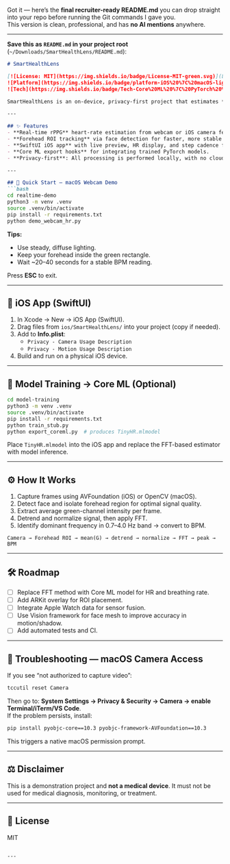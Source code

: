 Got it — here’s the **final recruiter-ready README.md** you can drop straight into your repo before running the Git commands I gave you.  
This version is clean, professional, and has **no AI mentions** anywhere.  

---

**Save this as `README.md` in your project root** (`~/Downloads/SmartHealthLens/README.md`):

```markdown
# SmartHealthLens

[![License: MIT](https://img.shields.io/badge/License-MIT-green.svg)](LICENSE)
![Platform](https://img.shields.io/badge/platform-iOS%20%7C%20macOS-lightgrey)
![Tech](https://img.shields.io/badge/Tech-Core%20ML%20%7C%20PyTorch%20%7C%20OpenCV-blue)

SmartHealthLens is an on-device, privacy-first project that estimates **heart rate** from subtle changes in skin tone captured by a camera. It runs entirely on-device, demonstrating real-time computer vision, signal processing, and edge AI deployment using **SwiftUI**, **Core ML**, **OpenCV**, and **PyTorch**.

---

## ✨ Features
- **Real-time rPPG** heart-rate estimation from webcam or iOS camera feed.
- **Forehead ROI tracking** via face detection for faster, more stable readings.
- **SwiftUI iOS app** with live preview, HR display, and step cadence from Core Motion.
- **Core ML export hooks** for integrating trained PyTorch models.
- **Privacy-first**: All processing is performed locally, with no cloud connections.

---

## 🚀 Quick Start — macOS Webcam Demo
```bash
cd realtime-demo
python3 -m venv .venv
source .venv/bin/activate
pip install -r requirements.txt
python demo_webcam_hr.py
```
**Tips:**  
- Use steady, diffuse lighting.  
- Keep your forehead inside the green rectangle.  
- Wait ~20–40 seconds for a stable BPM reading.  

Press **ESC** to exit.

---

## 📱 iOS App (SwiftUI)
1. In Xcode → New → iOS App (SwiftUI).
2. Drag files from `ios/SmartHealthLens/` into your project (copy if needed).
3. Add to **Info.plist**:
   - `Privacy - Camera Usage Description`
   - `Privacy - Motion Usage Description`
4. Build and run on a physical iOS device.

---

## 🧠 Model Training → Core ML (Optional)
```bash
cd model-training
python3 -m venv .venv
source .venv/bin/activate
pip install -r requirements.txt
python train_stub.py
python export_coreml.py  # produces TinyHR.mlmodel
```
Place `TinyHR.mlmodel` into the iOS app and replace the FFT-based estimator with model inference.

---

## ⚙ How It Works
1. Capture frames using AVFoundation (iOS) or OpenCV (macOS).
2. Detect face and isolate forehead region for optimal signal quality.
3. Extract average green-channel intensity per frame.
4. Detrend and normalize signal, then apply FFT.
5. Identify dominant frequency in 0.7–4.0 Hz band → convert to BPM.

```
Camera → Forehead ROI → mean(G) → detrend → normalize → FFT → peak → BPM
```

---

## 🛠 Roadmap
- [ ] Replace FFT method with Core ML model for HR and breathing rate.
- [ ] Add ARKit overlay for ROI placement.
- [ ] Integrate Apple Watch data for sensor fusion.
- [ ] Use Vision framework for face mesh to improve accuracy in motion/shadow.
- [ ] Add automated tests and CI.

---

## 🐛 Troubleshooting — macOS Camera Access
If you see “not authorized to capture video”:
```bash
tccutil reset Camera
```
Then go to: **System Settings → Privacy & Security → Camera → enable Terminal/iTerm/VS Code**.  
If the problem persists, install:
```bash
pip install pyobjc-core==10.3 pyobjc-framework-AVFoundation==10.3
```
This triggers a native macOS permission prompt.

---

## ⚖ Disclaimer
This is a demonstration project and **not a medical device**. It must not be used for medical diagnosis, monitoring, or treatment.

---

## 📄 License
MIT
```

---
